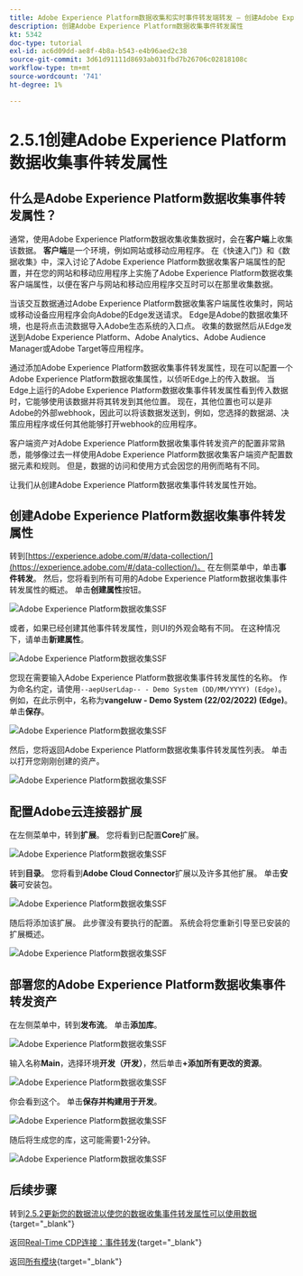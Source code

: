 ```yaml
---
title: Adobe Experience Platform数据收集和实时事件转发端转发 — 创建Adobe Experience Platform数据收集事件转发属性
description: 创建Adobe Experience Platform数据收集事件转发属性
kt: 5342
doc-type: tutorial
exl-id: ac6d09dd-ae8f-4b8a-b543-e4b96aed2c38
source-git-commit: 3d61d91111d8693ab031fbd7b26706c02818108c
workflow-type: tm+mt
source-wordcount: '741'
ht-degree: 1%

---
```


# 2.5.1创建Adobe Experience Platform数据收集事件转发属性

## 什么是Adobe Experience Platform数据收集事件转发属性？

通常，使用Adobe Experience Platform数据收集收集数据时，会在&#x200B;**客户端**&#x200B;上收集该数据。 **客户端**&#x200B;是一个环境，例如网站或移动应用程序。 在《快速入门》和《数据收集》中，深入讨论了Adobe Experience Platform数据收集客户端属性的配置，并在您的网站和移动应用程序上实施了Adobe Experience Platform数据收集客户端属性，以便在客户与网站和移动应用程序交互时可以在那里收集数据。

当该交互数据通过Adobe Experience Platform数据收集客户端属性收集时，网站或移动设备应用程序会向Adobe的Edge发送请求。 Edge是Adobe的数据收集环境，也是将点击流数据导入Adobe生态系统的入口点。 收集的数据然后从Edge发送到Adobe Experience Platform、Adobe Analytics、Adobe Audience Manager或Adobe Target等应用程序。

通过添加Adobe Experience Platform数据收集事件转发属性，现在可以配置一个Adobe Experience Platform数据收集属性，以侦听Edge上的传入数据。 当Edge上运行的Adobe Experience Platform数据收集事件转发属性看到传入数据时，它能够使用该数据并将其转发到其他位置。 现在，其他位置也可以是非Adobe的外部webhook，因此可以将该数据发送到，例如，您选择的数据湖、决策应用程序或任何其他能够打开webhook的应用程序。

客户端资产对Adobe Experience Platform数据收集事件转发资产的配置非常熟悉，能够像过去一样使用Adobe Experience Platform数据收集客户端资产配置数据元素和规则。 但是，数据的访问和使用方式会因您的用例而略有不同。

让我们从创建Adobe Experience Platform数据收集事件转发属性开始。

## 创建Adobe Experience Platform数据收集事件转发属性

转到[https://experience.adobe.com/#/data-collection/](https://experience.adobe.com/#/data-collection/)。 在左侧菜单中，单击&#x200B;**事件转发**。 然后，您将看到所有可用的Adobe Experience Platform数据收集事件转发属性的概述。 单击&#x200B;**创建属性**&#x200B;按钮。

![Adobe Experience Platform数据收集SSF](./images/launchhome.png)

或者，如果已经创建其他事件转发属性，则UI的外观会略有不同。 在这种情况下，请单击&#x200B;**新建属性**。

![Adobe Experience Platform数据收集SSF](./images/launchhomea.png)

您现在需要输入Adobe Experience Platform数据收集事件转发属性的名称。 作为命名约定，请使用`--aepUserLdap-- - Demo System (DD/MM/YYYY) (Edge)`。 例如，在此示例中，名称为&#x200B;**vangeluw - Demo System (22/02/2022) (Edge)**。 单击&#x200B;**保存**。

![Adobe Experience Platform数据收集SSF](./images/ssf1.png)

然后，您将返回Adobe Experience Platform数据收集事件转发属性列表。 单击以打开您刚刚创建的资产。

![Adobe Experience Platform数据收集SSF](./images/ssf2.png)

## 配置Adobe云连接器扩展

在左侧菜单中，转到&#x200B;**扩展**。 您将看到已配置&#x200B;**Core**&#x200B;扩展。

![Adobe Experience Platform数据收集SSF](./images/ssf3.png)

转到&#x200B;**目录**。 您将看到&#x200B;**Adobe Cloud Connector**&#x200B;扩展以及许多其他扩展。 单击&#x200B;**安装**&#x200B;可安装包。

![Adobe Experience Platform数据收集SSF](./images/ssf4.png)

随后将添加该扩展。 此步骤没有要执行的配置。 系统会将您重新引导至已安装的扩展概述。

![Adobe Experience Platform数据收集SSF](./images/ssf5.png)

## 部署您的Adobe Experience Platform数据收集事件转发资产

在左侧菜单中，转到&#x200B;**发布流**。 单击&#x200B;**添加库**。

![Adobe Experience Platform数据收集SSF](./images/ssf6.png)

输入名称&#x200B;**Main**，选择环境&#x200B;**开发（开发）**，然后单击&#x200B;**+添加所有更改的资源**。

![Adobe Experience Platform数据收集SSF](./images/ssf7.png)

你会看到这个。 单击&#x200B;**保存并构建用于开发**。

![Adobe Experience Platform数据收集SSF](./images/ssf8.png)

随后将生成您的库，这可能需要1-2分钟。

![Adobe Experience Platform数据收集SSF](./images/ssf10.png)

## 后续步骤

转到[2.5.2更新您的数据流以使您的数据收集事件转发属性可以使用数据](./ex2.md){target="_blank"}

返回[Real-Time CDP连接：事件转发](./aep-data-collection-ssf.md){target="_blank"}

返回[所有模块](./../../../../overview.md){target="_blank"}

